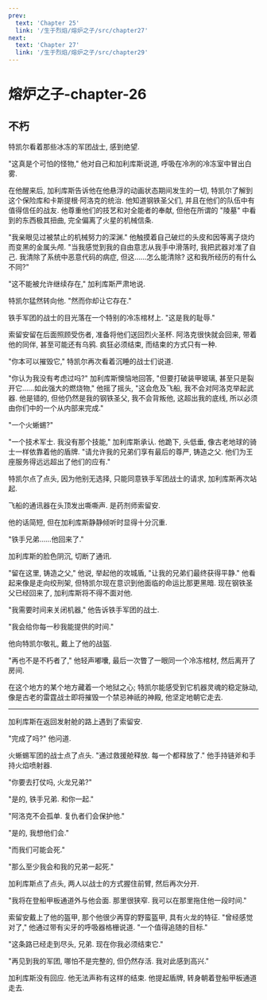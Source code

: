 ```yaml
---
prev:
  text: 'Chapter 25'
  link: '/生于烈焰/熔炉之子/src/chapter27'
next:
  text: 'Chapter 27'
  link: '/生于烈焰/熔炉之子/src/chapter29'
---
```


# 熔炉之子-chapter-26

## 不朽

特凯尔看着那些冰冻的军团战士, 感到绝望.

"这真是个可怕的怪物," 他对自己和加利库斯说道, 呼吸在冷冽的冷冻室中冒出白雾.

在他醒来后, 加利库斯告诉他在他悬浮的动画状态期间发生的一切, 特凯尔了解到这个保险库和卡斯提根·阿洛克的统治. 他知道钢铁圣父们, 并且在他们的队伍中有值得信任的战友. 他尊重他们的技艺和对全能者的奉献, 但他在所谓的 "陵墓" 中看到的东西极其扭曲, 完全偏离了火星的机械信条.

"我亲眼见过被禁止的机械努力的深渊." 他触摸着自己破烂的头皮和因等离子烧灼而变黑的金属头颅. "当我感觉到我的自由意志从我手中滑落时, 我把武器对准了自己. 我清除了系统中恶意代码的病症, 但这……怎么能清除? 这和我所经历的有什么不同?"

"这不能被允许继续存在," 加利库斯严肃地说.

特凯尔猛然转向他. "然而你却让它存在."

铁手军团的战士的目光落在一个特别的冷冻棺材上. "这是我的耻辱."

索留安留在后面照顾受伤者, 准备将他们送回烈火圣杯. 阿洛克很快就会回来, 带着他的同伴, 甚至可能还有乌鸦. 疯狂必须结束, 而结束的方式只有一种.

"你本可以摧毁它," 特凯尔再次看着沉睡的战士们说道.

"你认为我没有考虑过吗?" 加利库斯懊恼地回答, "但要打破装甲玻璃, 甚至只是裂开它……如此强大的燃烧物," 他摇了摇头, "这会危及飞船, 我不会对阿洛克举起武器. 他是错的, 但他仍然是我的钢铁圣父, 我不会背叛他, 这超出我的底线, 所以必须由你们中的一个从内部来完成."

"一个火蜥蜴?"

"一个技术军士. 我没有那个技能," 加利库斯承认. 他跪下, 头低垂, 像古老地球的骑士一样依靠着他的盾牌. "请允许我的兄弟们享有最后的尊严, 铸造之父. 他们为王座服务得远远超出了他们的应有."

特凯尔点了点头, 因为他别无选择, 只能同意铁手军团战士的请求, 加利库斯再次站起.

飞船的通讯器在头顶发出嘶嘶声. 是药剂师索留安.

他的话简短, 但在加利库斯静静倾听时显得十分沉重.

"铁手兄弟……他回来了."

加利库斯的脸色阴沉, 切断了通讯.

"留在这里, 铸造之父," 他说, 举起他的攻城盾, "让我的兄弟们最终获得平静." 他看起来像是走向绞刑架, 但特凯尔现在意识到他面临的命运比那更黑暗. 现在钢铁圣父已经回来了, 加利库斯将不得不面对他.

"我需要时间来关闭机器," 他告诉铁手军团的战士.

"我会给你每一秒我能提供的时间."

他向特凯尔敬礼, 戴上了他的战盔.

"再也不是不朽者了," 他轻声嘟囔, 最后一次瞥了一眼同一个冷冻棺材, 然后离开了房间.

在这个地方的某个地方藏着一个地狱之心; 特凯尔能感受到它机器灵魂的稳定脉动, 像是古老的雷霆战士即将摧毁一个禁忌神祇的神殿, 他坚定地朝它走去.

--------

加利库斯在返回发射舱的路上遇到了索留安.

"完成了吗?" 他问道.

火蜥蜴军团的战士点了点头. "通过救援舱释放. 每一个都释放了." 他手持链斧和手持火焰喷射器.

"你要去打仗吗, 火龙兄弟?"

"是的, 铁手兄弟. 和你一起."

"阿洛克不会孤单. 复仇者们会保护他."

"是的, 我想他们会."

"而我们可能会死."

"那么至少我会和我的兄弟一起死."

加利库斯点了点头, 两人以战士的方式握住前臂, 然后再次分开.

"我将在登船甲板通道外与他会面. 那里很狭窄. 我可以在那里拖住他一段时间."

索留安戴上了他的盔甲, 那个他很少再穿的野蛮盔甲, 具有火龙的特征. "曾经感觉对了," 他通过带有尖牙的呼吸器格栅说道. "一个值得追随的目标."

"这条路已经走到尽头, 兄弟. 现在你我必须结束它."

"再见到我的军团, 哪怕不是完整的, 但仍然存活. 我对此感到高兴."

加利库斯没有回应. 他无法声称有这样的结束. 他提起盾牌, 转身朝着登船甲板通道走去.
